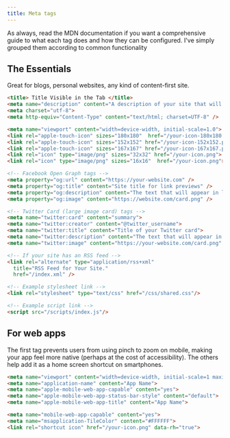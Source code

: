 ```yaml
---
title: Meta tags
---
```


As always, read the MDN documentation if you want a comprehensive guide to what each tag does and how they can be configured. I've simply grouped them according to common functionality


## The Essentials

Great for blogs, personal websites, any kind of content-first site.

```html
<title> Title Visible in the Tab </title>
<meta name="description" content="A description of your site that will show up in places like Google search results.">
<meta charset="utf-8">
<meta http-equiv="Content-Type" content="text/html; charset=UTF-8" />

<meta name="viewport" content="width=device-width, initial-scale=1.0">
<link rel="apple-touch-icon" sizes="180x180"  href="/your-icon-180x180.png"> 
<link rel="apple-touch-icon" sizes="152x152" href="/your-icon-152x152.png">
<link rel="apple-touch-icon" sizes="167x167" href="/your-icon-167x167.png">
<link rel="icon" type="image/png" sizes="32x32" href="/your-icon.png"> 
<link rel="icon" type="image/png" sizes="16x16"  href="/your-icon.png"> 

<!-- Facebook Open Graph tags -->
<meta property="og:url" content="https://your-website.com" />
<meta property="og:title" content="Site title for link previews" />
<meta property="og:description" content="The text that will appear in link previews." />
<meta property="og:image" content="https://website.com/card.png" />

<!-- Twitter Card (large image card) tags -->
<meta name="twitter:card" content="summary">
<meta name="twitter:creator" content="@twitter_username">
<meta name="twitter:title" content="Title of your Twitter card">
<meta name="twitter:description" content="The text that will appear in your Twitter card description." />
<meta name="twitter:image" content="https://your-website.com/card.png" />

<!-- If your site has an RSS feed -->
<link rel="alternate" type="application/rss+xml" 
  title="RSS Feed for Your Site." 
  href="/index.xml" />

<!-- Example stylesheet link -->
<link rel="stylesheet" type="text/css" href="/css/shared.css"/>

<!-- Example script link -->
<script src="/scripts/index.js"/>
```


## For web apps

The first tag prevents users from using pinch to zoom on mobile, making your app feel more native (perhaps at the cost of accessibility). The others help add it as a home screen shortcut on smartphones.

```html
<meta name="viewport" content="width=device-width, initial-scale=1 maximum-scale=1, user-scalable=0, viewport-fit=cover"/>
<meta name="application-name" content="App Name">
<meta name="apple-mobile-web-app-capable" content="yes">
<meta name="apple-mobile-web-app-status-bar-style" content="default">
<meta name="apple-mobile-web-app-title" content="App Name">

<meta name="mobile-web-app-capable" content="yes">
<meta name="msapplication-TileColor" content="#FFFFFF">
<link rel="shortcut icon" href="/your-icon.png" data-rh="true">
```